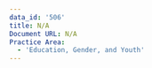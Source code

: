 ```yaml
---
data_id: '506'
title: N/A
Document URL: N/A
Practice Area:
  - 'Education, Gender, and Youth'
---
```

